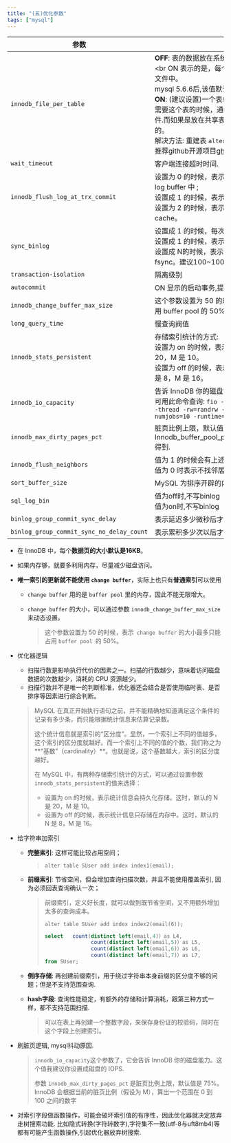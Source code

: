 ```yaml
---
title: "(五)优化参数"
tags: ["mysql"]
---
```



| 参数                                      | 说明                                                         |
| ----------------------------------------- | ------------------------------------------------------------ |
| `innodb_file_per_table`                   | **OFF**: 表的数据放在系统共享表空间，也就是跟数据字典放在一起；<br ON 表示的是，每个 InnoDB 表数据存储在一个以 .ibd 为后缀的文件中。<br />mysql 5.6.6后,该值默认为ON.<br />**ON**: (建议设置)一个表单独存储为一个文件更容易管理，而且在你不需要这个表的时候，通过 drop table 命令，系统就会直接删除这个文件.而如果是放在共享表空间中，即使表删掉了，空间也是不会回收的。<br />解决方法: 重建表 `alter table A engine=InnoDB` <br />推荐github开源项目[gh-ost](https://github.com/github/gh-ost)来做online DDL. |
| `wait_timeout`                            | 客户端连接超时时间.                                          |
| `innodb_flush_log_at_trx_commit`          | 设置为 0 的时候，表示每次事务提交时都只是把 redo log 留在 redo log buffer 中 ;<br />设置成 1 的时候，表示每次事务的 redo log 都直接持久化到磁盘<br />设置为 2 的时候，表示每次事务提交时都只是把 redo log 写到 page cache。 |
| `sync_binlog`                             | 设置成 1 的时候，每次提交事务都只 write，不 fsync；<br />设置成 1 的时候，表示每次事务的 binlog 都持久化到磁盘<br />设置成 N的时候，表示每次提交事务都 write，但累积 N 个事务后才 fsync。建议100~1000 |
| `transaction-isolation`                   | 隔离级别                                                     |
| `autocommit`                              | ON 显示的启动事务,提交和回滚,                                |
| `innodb_change_buffer_max_size`           | 这个参数设置为 50 的时候，表示 change buffer 的大小最多只能占用 buffer pool 的 50%。 |
| `long_query_time`                         | 慢查询阀值                                                   |
| `innodb_stats_persistent`                 | 存储索引统计的方式:<br />设置为 on 的时候，表示统计信息会持久化存储。这时，默认的 N 是 20，M 是 10。<br />设置为 off 的时候，表示统计信息只存储在内存中。这时，默认的 N 是 8，M 是 16。 |
| `innodb_io_capacity`                      | 告诉 InnoDB 你的磁盘能力,建议你设置成磁盘的 IOPS.<br />可用此命令查询: `fio -filename=$filename -direct=1 -iodepth 1 -thread -rw=randrw -ioengine=psync -bs=16k -size=500M -numjobs=10 -runtime=10 -group_reporting -name=mytest` |
| `innodb_max_dirty_pages_pct`              | 脏页比例上限，默认值是 75%,通过Innodb_buffer_pool_pages_dirty/Innodb_buffer_pool_pages_total得到. |
| `innodb_flush_neighbors`                  | 值为 1 的时候会有上述的“连坐”机制，<br />值为 0 时表示不找邻居，自己刷自己的。 |
| `sort_buffer_size`                        | MySQL 为排序开辟的内存（sort_buffer）的大小                  |
| `sql_log_bin`                             | 值为off时,不写binlog<br />值为on时,不写binlog                |
| `binlog_group_commit_sync_delay`          | 表示延迟多少微秒后才调用 fsync;                              |
| `binlog_group_commit_sync_no_delay_count` | 表示累积多少次以后才调用 fsync。                             |

- 在 InnoDB 中，每个**数据页的大小默认是16KB**。

- 如果内存够，就要多利用内存，尽量减少磁盘访问。

- **唯一索引的更新就不能使用 `change buffer`**，实际上也只有**普通索引**可以使用

  - `change buffer` 用的是 `buffer pool` 里的内存，因此不能无限增大。

  - `change buffer` 的大小，可以通过参数 `innodb_change_buffer_max_size` 来动态设置。

    > 这个参数设置为 50 的时候，表示` change buffer` 的大小最多只能占用 `buffer pool `的 50%。
  
- 优化器逻辑
  - 扫描行数是影响执行代价的因素之一。扫描的行数越少，意味着访问磁盘数据的次数越少，消耗的 CPU 资源越少。
  - 扫描行数并不是唯一的判断标准，优化器还会结合是否使用临时表、是否排序等因素进行综合判断。
  
  >MySQL 在真正开始执行语句之前，并不能精确地知道满足这个条件的记录有多少条，而只能根据统计信息来估算记录数。
  >
  >这个统计信息就是索引的“区分度”。显然，一个索引上不同的值越多，这个索引的区分度就越好。而一个索引上不同的值的个数，我们称之为**“基数”（cardinality）**。也就是说，这个基数越大，索引的区分度越好。
  >
  >在 MySQL 中，有两种存储索引统计的方式，可以通过设置参数 `innodb_stats_persistent`的值来选择：
  >
  >- 设置为 on 的时候，表示统计信息会持久化存储。这时，默认的 N 是 20，M 是 10。
  >- 设置为 off 的时候，表示统计信息只存储在内存中。这时，默认的 N 是 8，M 是 16。
  
- 给字符串加索引
  - **完整索引**: 这样可能比较占用空间；

    > `alter table SUser add index index1(email);`

  - **前缀索引**: 节省空间，但会增加查询扫描次数，并且不能使用覆盖索引, 因为必须回表查询确认一次；

    > 前缀索引，定义好长度，就可以做到既节省空间，又不用额外增加太多的查询成本。
    >
    > `alter table SUser add index index2(email(6));`
    >
    > ```sql
    > select   count(distinct left(email,4)）as L4,  
    >                count(distinct left(email,5)）as L5,  
    >                count(distinct left(email,6)）as L6,  
    >                count(distinct left(email,7)）as L7,
    > from SUser;
    > ```
    >
    > 

  - **倒序存储**: 再创建前缀索引，用于绕过字符串本身前缀的区分度不够的问题；但是不支持范围查询.

  - **hash字段**: 查询性能稳定，有额外的存储和计算消耗，跟第三种方式一样，都不支持范围扫描.

    > 可以在表上再创建一个整数字段，来保存身份证的校验码，同时在这个字段上创建索引。

- 刷脏页逻辑, mysql抖动原因. 

  > `innodb_io_capacity`这个参数了，它会告诉 InnoDB 你的磁盘能力。这个值我建议你设置成磁盘的 IOPS.
  >
  > 参数 `innodb_max_dirty_pages_pct` 是脏页比例上限，默认值是 75%。InnoDB 会根据当前的脏页比例（假设为 M），算出一个范围在 0 到 100 之间的数字

- 对索引字段做函数操作，可能会破坏索引值的有序性，因此优化器就决定放弃走树搜索功能. 比如隐式转换(字符转数字),字符集不一致(utf-8与uft8mb4)等都有可能产生函数操作,引起优化器放弃树搜索.
